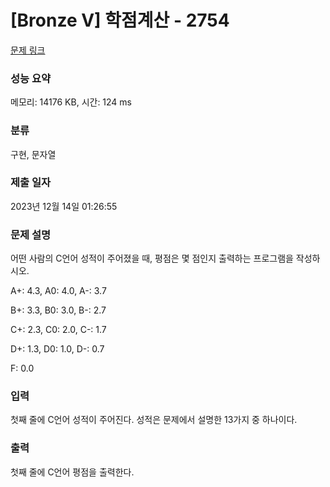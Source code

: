 # [Bronze V] 학점계산 - 2754 

[문제 링크](https://www.acmicpc.net/problem/2754) 

### 성능 요약

메모리: 14176 KB, 시간: 124 ms

### 분류

구현, 문자열

### 제출 일자

2023년 12월 14일 01:26:55

### 문제 설명

<p style="user-select: auto !important;">어떤 사람의 C언어 성적이 주어졌을 때, 평점은 몇 점인지 출력하는 프로그램을 작성하시오.</p>

<p style="user-select: auto !important;">A+: 4.3, A0: 4.0, A-: 3.7</p>

<p style="user-select: auto !important;">B+: 3.3, B0: 3.0, B-: 2.7</p>

<p style="user-select: auto !important;">C+: 2.3, C0: 2.0, C-: 1.7</p>

<p style="user-select: auto !important;">D+: 1.3, D0: 1.0, D-: 0.7</p>

<p style="user-select: auto !important;">F: 0.0</p>

### 입력 

 <p style="user-select: auto !important;">첫째 줄에 C언어 성적이 주어진다. 성적은 문제에서 설명한 13가지 중 하나이다.</p>

### 출력 

 <p style="user-select: auto !important;">첫째 줄에 C언어 평점을 출력한다.</p>

